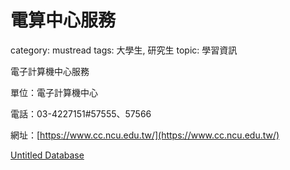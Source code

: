 # 電算中心服務

category: mustread
tags: 大學生, 研究生
topic: 學習資訊

電子計算機中心服務

單位：電子計算機中心

電話：03-4227151#57555、57566

網址：[https://www.cc.ncu.edu.tw/](https://www.cc.ncu.edu.tw/)

[Untitled Database](Untitled%20Database%20accaef9785fc40619e3806ab923c1e77.csv)